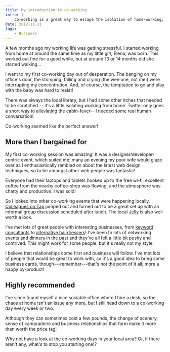 ```yaml
---
title: My introduction to co-working
intro: |
    Co-working is a great way to escape the isolation of home-working, make business contacts and boost your creativity with a change of scenery-- read on to find out more…
date: 2012-11-21
tags:
    - Business
---
```


A few months ago my working life was getting stressful. I started working from home at around the same time as my little girl, Elena, was born. This worked out fine for a good while, but at around 13 or 14 months old she started walking…

I went to my first co-working day out of desperation. The banging on my office's door, the stomping, falling and crying (the wee one, not me!) were interrupting my concentration. And, of course, the temptation to go and play with the baby was hard to resist!

There was always the local library, but I had some other itches that needed to be scratched -- it's a little isolating working from home. Twitter only goes a short way to alleviating the cabin-fever-- I needed some real human conversation!

Co-working seemed like the perfect answer!


## More than I bargained for

My first co-working session was amazing! It was a designer/developer-centric event, which suited me: many an evening my poor wife would glaze over as I enthusiastically rambled on about the latest web design techniques, so to be amongst other web people was fantastic!

Everyone had their laptops and tablets hooked up to the free wi-fi, excellent coffee from the nearby coffee-shop was flowing, and the atmosphere was chatty and productive. I was sold!

So I looked into other co-working events that were happening locally. [Colleagues on Tap](https://www.colleaguesontap.com/) jumped out and turned out to be a great set up with an informal group discussion scheduled after lunch. The local [Jelly](https://www.uk-jelly.org.uk) is also well worth a look.

I've met lots of great people with interesting businesses, from [keyword consultants](//word-association.co.uk) to [alternative hairdressers](https://www.urban-halo.com)! I've been to lots of networking events and dinners in the past and they've all felt a little bit pushy and contrived. This might work for some people, but it's really not my style.

I believe that relationships come first and business will follow. I've met lots of people that would be great to work with, so it's a good idea to bring some business cards, though---remember---that's not the point of it all; more a happy by-product!


## Highly recommended

I've since found myself a nice sociable office where I hire a desk, so the chaos at home isn't an issue any more, but I still head down to a co-working day every week or two.

Although they can sometimes cost a few pounds, the change of scenery, sense of camaraderie and business relationships that form make it more than worth the price tag!

Why not have a look at the co-working days in your local area? Or, if there aren't any, what's to stop you starting one!?
